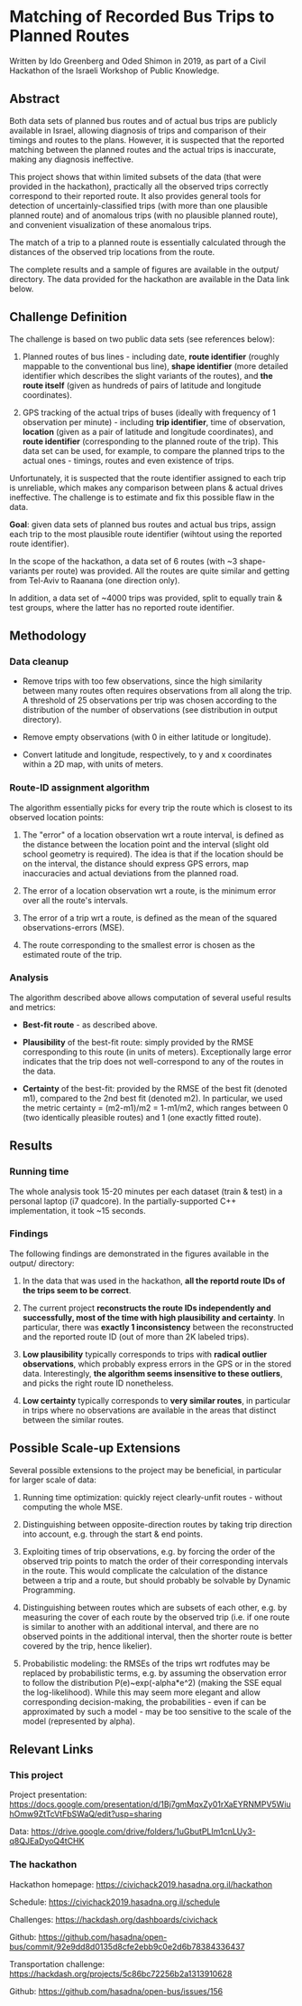 # Matching of Recorded Bus Trips to Planned Routes

Written by Ido Greenberg and Oded Shimon in 2019, as part of a Civil Hackathon of the Israeli Workshop of Public Knowledge.

## Abstract
Both data sets of planned bus routes and of actual bus trips are publicly available in Israel, allowing diagnosis of trips and comparison of their timings and routes to the plans.
However, it is suspected that the reported matching between the planned routes and the actual trips is inaccurate, making any diagnosis ineffective.

This project shows that within limited subsets of the data (that were provided in the hackathon), practically all the observed trips correctly correspond to their reported route.
It also provides general tools for detection of uncertainly-classified trips (with more than one plausible planned route) and of anomalous trips (with no plausible planned route), and convenient visualization of these anomalous trips.

The match of a trip to a planned route is essentially calculated through the distances of the observed trip locations from the route.

The complete results and a sample of figures are available in the output/ directory.
The data provided for the hackathon are available in the Data link below.

## Challenge Definition

The challenge is based on two public data sets (see references below):

1. Planned routes of bus lines - including date, **route identifier** (roughly mappable to the conventional bus line), **shape identifier** (more detailed identifier which describes the slight variants of the routes), and **the route itself** (given as hundreds of pairs of latitude and longitude coordinates).

2. GPS tracking of the actual trips of buses (ideally with frequency of 1 observation per minute) - including **trip identifier**, time of observation, **location** (given as a pair of latitude and longitude coordinates), and **route identifier** (corresponding to the planned route of the trip).
This data set can be used, for example, to compare the planned trips to the actual ones - timings, routes and even existence of trips.

Unfortunately, it is suspected that the route identifier assigned to each trip is unreliable, which makes any comparison between plans & actual drives ineffective.
The challenge is to estimate and fix this possible flaw in the data.

**Goal**: given data sets of planned bus routes and actual bus trips, assign each trip to the most plausible route identifier (wihtout using the reported route identifier).

In the scope of the hackathon, a data set of 6 routes (with ~3 shape-variants per route) was provided. All the routes are quite similar and getting from Tel-Aviv to Raanana (one direction only).

In addition, a data set of ~4000 trips was provided, split to equally train & test groups, where the latter has no reported route identifier.

## Methodology
### Data cleanup

- Remove trips with too few observations, since the high similarity between many routes often requires observations from all along the trip. A threshold of 25 observations per trip was chosen according to the distribution of the number of observations (see distribution in output directory).

- Remove empty observations (with 0 in either latitude or longitude).

- Convert latitude and longitude, respectively, to y and x coordinates within a 2D map, with units of meters.

### Route-ID assignment algorithm

The algorithm essentially picks for every trip the route which is closest to its observed location points:

1. The "error" of a location observation wrt a route interval, is defined as the distance between the location point and the interval (slight old school geometry is required).
The idea is that if the location should be on the interval, the distance should express GPS errors, map inaccuracies and actual deviations from the planned road.

2. The error of a location observation wrt a route, is the minimum error over all the route's intervals.

3. The error of a trip wrt a route, is defined as the mean of the squared observations-errors (MSE).

4. The route corresponding to the smallest error is chosen as the estimated route of the trip.

### Analysis
The algorithm described above allows computation of several useful results and metrics:

- **Best-fit route** - as described above.

- **Plausibility** of the best-fit route: simply provided by the RMSE corresponding to this route (in units of meters). Exceptionally large error indicates that the trip does not well-correspond to any of the routes in the data.

- **Certainty** of the best-fit: provided by the RMSE of the best fit (denoted m1), compared to the 2nd best fit (denoted m2). In particular, we used the metric certainty = (m2-m1)/m2 = 1-m1/m2, which ranges between 0 (two identically pleasible routes) and 1 (one exactly fitted route).

## Results
### Running time
The whole analysis took 15-20 minutes per each dataset (train & test) in a personal laptop (i7 quadcore).
In the partially-supported C++ implementation, it took ~15 seconds.

### Findings
The following findings are demonstrated in the figures available in the output/ directory:

1. In the data that was used in the hackathon, **all the reportd route IDs of the trips seem to be correct**.

2. The current project **reconstructs the route IDs independently and successfully, most of the time with high plausibility and certainty**. In particular, there was **exactly 1 inconsistency** between the reconstructed and the reported route ID (out of more than 2K labeled trips).

3. **Low plausibility** typically corresponds to trips with **radical outlier observations**, which probably express errors in the GPS or in the stored data. Interestingly, **the algorithm seems insensitive to these outliers**, and picks the right route ID nonetheless.

4. **Low certainty** typically corresponds to **very similar routes**, in particular in trips where no observations are available in the areas that distinct between the similar routes.

## Possible Scale-up Extensions
Several possible extensions to the project may be beneficial, in particular for larger scale of data:

1. Running time optimization: quickly reject clearly-unfit routes - without computing the whole MSE.

2. Distinguishing between opposite-direction routes by taking trip direction into account, e.g. through the start & end points.

3. Exploiting times of trip observations, e.g. by forcing the order of the observed trip points to match the order of their corresponding intervals in the route. This would complicate the calculation of the distance between a trip and a route, but should probably be solvable by Dynamic Programming.

4. Distinguishing between routes which are subsets of each other, e.g. by measuring the cover of each route by the observed trip (i.e. if one route is similar to another with an additional interval, and there are no observed points in the additional interval, then the shorter route is better covered by the trip, hence likelier).

5. Probabilistic modeling: the RMSEs of the trips wrt rodfutes may be replaced by probabilistic terms, e.g. by assuming the observation error to follow the distribution P(e)~exp(-alpha\*e^2) (making the SSE equal the log-likelihood).
While this may seem more elegant and allow corresponding decision-making, the probabilities - even if can be approximated by such a model - may be too sensitive to the scale of the model (represented by alpha).

## Relevant Links
### This project

Project presentation:
https://docs.google.com/presentation/d/1Bj7gmMqxZy01rXaEYRNMPV5WiuhOmw9ZtTcVtFbSWaQ/edit?usp=sharing

Data:
https://drive.google.com/drive/folders/1uGbutPLIm1cnLUy3-q8QJEaDyoQ4tCHK

### The hackathon

Hackathon homepage:
https://civichack2019.hasadna.org.il/hackathon

Schedule:
https://civichack2019.hasadna.org.il/schedule

Challenges:
https://hackdash.org/dashboards/civichack

Github:
https://github.com/hasadna/open-bus/commit/92e9dd8d0135d8cfe2ebb9c0e2d6b78384336437


Transportation challenge:
https://hackdash.org/projects/5c86bc72256b2a1313910628

Github:
https://github.com/hasadna/open-bus/issues/156
